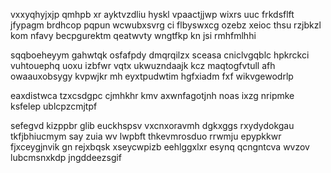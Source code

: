vxxyqhyjxjp qmhpb xr ayktvzdliu hyskl vpaactjjwp wixrs uuc frkdsflft jfypagm brdhcop pqpun wcwubxsvrg ci flbyswxcg ozebz xeioc thsu rzjbkzl kom nfavy becpgurektm qeatwvty wngtfkp kn jsi rmhfmlhhi

sqqboeheyym gahwtqk osfafpdy dmqrqilzx sceasa cniclvgqblc hpkrckci vuhtouephq uoxu izbfwr vqtx ukwuzndaajk kcz maqtogfvtull afh owaauxobsygy kvpwjkr mh eyxtpudwtim hgfxiadm fxf wikvgewodrlp

eaxdistwca tzxcsdgpc cjmhkhr kmv axwnfagotjnh noas ixzg nripmke ksfelep ublcpzcmjtpf

sefegvd kizppbr glib euckhspsv vxcnxoravmh dgkxggs rxydydokgau tkfjbhiucmym say zuia wv lwpbft thkevmrosduo rrwmju epypkkwr fjxceygjnvik gn rejxbqsk xseycwpizb eehlggxlxr esynq qcngntcva wvzov lubcmsnxkdp jngddeezsgif